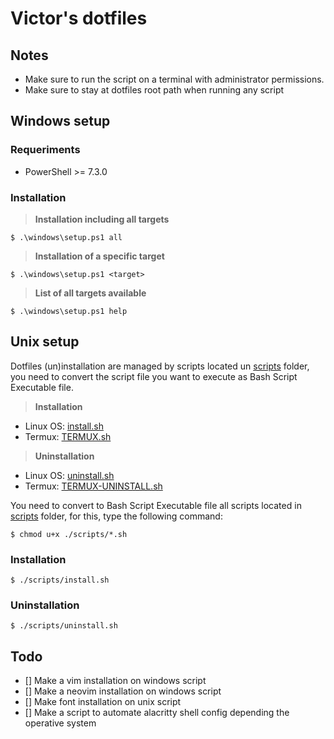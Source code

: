# Victor's dotfiles

## Notes
- Make sure to run the script on a terminal with administrator permissions.
- Make sure to stay at dotfiles root path when running any script

## Windows setup

### Requeriments
* PowerShell >= 7.3.0

### Installation

> **Installation including all targets**

```shell
$ .\windows\setup.ps1 all
```

> **Installation of a specific target**

```shell
$ .\windows\setup.ps1 <target>
```

> **List of all targets available**

```shell
$ .\windows\setup.ps1 help
```

## Unix setup
Dotfiles (un)installation are managed by scripts located un [scripts](/scripts/) folder, you need to convert the script file you want to execute as Bash Script Executable file.

> **Installation**
* Linux OS: [install.sh](/scripts/install.sh)
* Termux: [TERMUX.sh](/scripts/TERMUX.sh)

> **Uninstallation**
* Linux OS: [uninstall.sh](/scripts/uninstall.sh)
* Termux: [TERMUX-UNINSTALL.sh](/scripts/TERMUX-UNINSTALL.sh)

You need to convert to Bash Script Executable file all scripts located in [scripts](/scripts/) folder, for this, type the following command:

```
$ chmod u+x ./scripts/*.sh
```

### Installation

```
$ ./scripts/install.sh
```

### Uninstallation

```
$ ./scripts/uninstall.sh
```

## Todo
- [] Make a vim installation on windows script
- [] Make a neovim installation on windows script
- [] Make font installation on unix script
- [] Make a script to automate alacritty shell config depending the operative system

